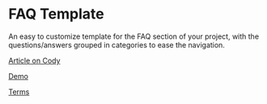 FAQ Template
=========
An easy to customize template for the FAQ section of your project, with the questions/answers grouped in categories to ease the navigation.

[Article on Cody](http://codyhouse.co/gem/css-faq-template/)

[Demo](http://codyhouse.co/demo/faq-template/index.html)
 
[Terms](http://codyhouse.co/terms/)

